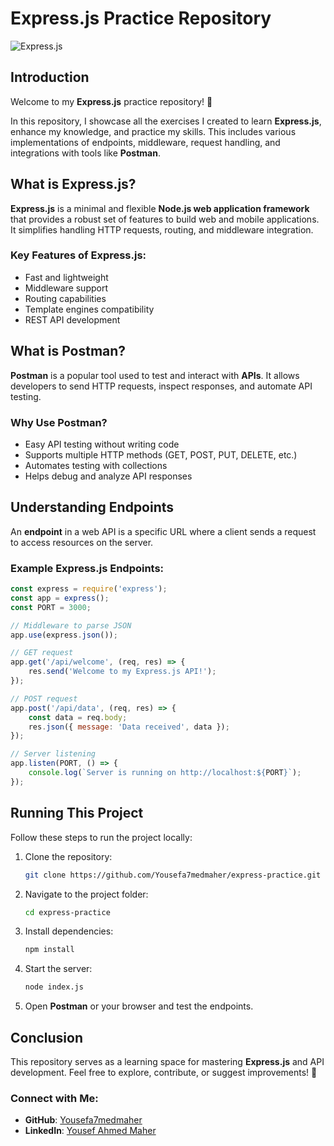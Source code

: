 # Express.js Practice Repository

![Express.js](https://images.app.goo.gl/9vvJYJPJvSDopEeQ6)
 
## Introduction
Welcome to my **Express.js** practice repository! 🚀

In this repository, I showcase all the exercises I created to learn **Express.js**, enhance my knowledge, and practice my skills. This includes various implementations of endpoints, middleware, request handling, and integrations with tools like **Postman**.

## What is Express.js?
**Express.js** is a minimal and flexible **Node.js web application framework** that provides a robust set of features to build web and mobile applications. It simplifies handling HTTP requests, routing, and middleware integration.

### Key Features of Express.js:
- Fast and lightweight
- Middleware support
- Routing capabilities
- Template engines compatibility
- REST API development

## What is Postman?
**Postman** is a popular tool used to test and interact with **APIs**. It allows developers to send HTTP requests, inspect responses, and automate API testing.

### Why Use Postman?
- Easy API testing without writing code
- Supports multiple HTTP methods (GET, POST, PUT, DELETE, etc.)
- Automates testing with collections
- Helps debug and analyze API responses

## Understanding Endpoints
An **endpoint** in a web API is a specific URL where a client sends a request to access resources on the server.

### Example Express.js Endpoints:
```javascript
const express = require('express');
const app = express();
const PORT = 3000;

// Middleware to parse JSON
app.use(express.json());

// GET request
app.get('/api/welcome', (req, res) => {
    res.send('Welcome to my Express.js API!');
});

// POST request
app.post('/api/data', (req, res) => {
    const data = req.body;
    res.json({ message: 'Data received', data });
});

// Server listening
app.listen(PORT, () => {
    console.log(`Server is running on http://localhost:${PORT}`);
});
```

## Running This Project
Follow these steps to run the project locally:

1. Clone the repository:
   ```sh
   git clone https://github.com/Yousefa7medmaher/express-practice.git
   ```
2. Navigate to the project folder:
   ```sh
   cd express-practice
   ```
3. Install dependencies:
   ```sh
   npm install
   ```
4. Start the server:
   ```sh
   node index.js
   ```
5. Open **Postman** or your browser and test the endpoints.

## Conclusion
This repository serves as a learning space for mastering **Express.js** and API development. Feel free to explore, contribute, or suggest improvements! 🚀

### Connect with Me:
- **GitHub**: [Yousefa7medmaher](https://github.com/Yousefa7medmaher)
- **LinkedIn**: [Yousef Ahmed Maher](https://www.linkedin.com/in/yousef-ahmed-maher-272275279/)
